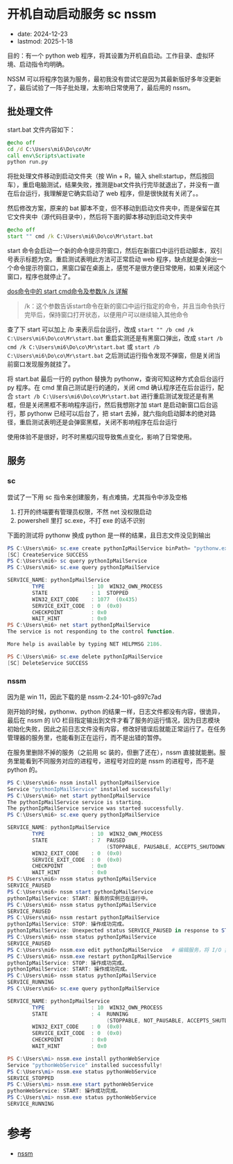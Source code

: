 # 开机自动启动服务 sc nssm
- date: 2024-12-23
- lastmod: 2025-1-18

目的：有一个 python web 程序，将其设置为开机自启动。工作目录、虚拟环境、启动指令均明确。

NSSM 可以将程序包装为服务，最初我没有尝试它是因为其最新版好多年没更新了，最后试验了一阵子批处理，太影响日常使用了，最后用的 nssm。

## 批处理文件

start.bat 文件内容如下：

```bat
@echo off
cd /d C:\Users\mi6\Do\co\Mr
call env\Scripts\activate
python run.py
```

将批处理文件移动到启动文件夹（按 Win + R，输入 shell:startup，然后按回车），重启电脑测试，结果失败，推测是bat文件执行完毕就退出了，并没有一直在后台运行，我理解是它确实启动了 web 程序，但是很快就有关闭了。。

然后修改方案，原来的 bat 脚本不变，但不移动到启动文件夹中，而是保留在其它文件夹中（源代码目录中），然后将下面的脚本移动到启动文件夹中


```bat
@echo off
start "" cmd /k C:\Users\mi6\Do\co\Mr\start.bat
```

start 命令会启动一个新的命令提示符窗口，然后在新窗口中运行启动脚本，双引号表示标题为空。重启测试表明此方法可正常启动 web 程序，缺点就是会弹出一个命令提示符窗口，黑窗口留在桌面上，感觉不是很方便日常使用，如果关闭这个窗口，程序也就停止了。

[dos命令中的 start cmd命令及参数/k /s 详解](https://blog.csdn.net/modaner/article/details/142885478)
> /k：这个参数告诉start命令在新的窗口中运行指定的命令，并且当命令执行完毕后，保持窗口打开状态，以便用户可以继续输入其他命令

查了下 start 可以加上 /b 来表示后台运行，改成 `start "" /b cmd /k C:\Users\mi6\Do\co\Mr\start.bat` 重启实测还是有黑窗口弹出，改成 `start /b cmd /k C:\Users\mi6\Do\co\Mr\start.bat` 或 `start /b C:\Users\mi6\Do\co\Mr\start.bat` 之后测试运行指令发现不弹窗，但是关闭当前窗口发现服务就挂了。

将 start.bat 最后一行的 python 替换为 pythonw，查询可知这种方式会后台运行 py 程序。在 cmd 里自己测试是行的通的，关闭 cmd 确认程序还在后台运行，配合 `start /b C:\Users\mi6\Do\co\Mr\start.bat` 进行重启测试发现还是有黑框，但是关闭黑框不影响程序运行，然后我想刚才加 start 是启动新窗口后台运行，那 pythonw 已经可以后台了，把 start 去掉，就六指向启动脚本的绝对路径，重启测试表明还是会弹窗黑框，关闭不影响程序在后台运行

使用体验不是很好，时不时黑框闪现导致焦点变化，影响了日常使用。

## 服务
### sc
尝试了一下用 sc 指令来创建服务，有点难搞，尤其指令中涉及空格

1. 打开的终端要有管理员权限，不然 net 没权限启动
2. powershell 里打 sc.exe，不打 exe 的话不识别

下面的测试将 pythonw 换成 python 是一样的结果，且日志文件没见到输出

```powershell
PS C:\Users\mi6> sc.exe create pythonIpMailService binPath= "pythonw.exe C:\Users\mi6\code\main.py" start= auto
[SC] CreateService SUCCESS
PS C:\Users\mi6> sc query pythonIpMailService
PS C:\Users\mi6> sc.exe query pythonIpMailService

SERVICE_NAME: pythonIpMailService
        TYPE               : 10  WIN32_OWN_PROCESS
        STATE              : 1  STOPPED
        WIN32_EXIT_CODE    : 1077  (0x435)
        SERVICE_EXIT_CODE  : 0  (0x0)
        CHECKPOINT         : 0x0
        WAIT_HINT          : 0x0
PS C:\Users\mi6> net start pythonIpMailService
The service is not responding to the control function.

More help is available by typing NET HELPMSG 2186.

PS C:\Users\mi6> sc.exe delete pythonIpMailService
[SC] DeleteService SUCCESS
```

### nssm

因为是 win 11，因此下载的是 nssm-2.24-101-g897c7ad

刚开始的时候，pythonw、python 的结果一样，日志文件都没有内容，很诡异，最后在 nssm 的 I/O 栏目指定输出到文件才看了服务的运行情况，因为日志模块初始化失败，因此之前日志文件没有内容，修改好错误后就能正常运行了。在任务管理器的服务里，也能看到正在运行，而不是出错的暂停。

在服务里删除不掉的服务（之前用 sc 装的，但删了还在），nssm 直接就能删。服务里能看到不同服务对应的进程号，进程号对应的是 nssm 的进程号，而不是 python 的。

```powershell
PS C:\Users\mi6> nssm install pythonIpMailService
Service "pythonIpMailService" installed successfully!
PS C:\Users\mi6> net start pythonIpMailService
The pythonIpMailService service is starting.
The pythonIpMailService service was started successfully.
PS C:\Users\mi6> sc.exe query pythonIpMailService

SERVICE_NAME: pythonIpMailService
        TYPE               : 10  WIN32_OWN_PROCESS
        STATE              : 7  PAUSED
                                (STOPPABLE, PAUSABLE, ACCEPTS_SHUTDOWN)
        WIN32_EXIT_CODE    : 0  (0x0)
        SERVICE_EXIT_CODE  : 0  (0x0)
        CHECKPOINT         : 0x0
        WAIT_HINT          : 0x0
PS C:\Users\mi6> nssm status pythonIpMailService
SERVICE_PAUSED
PS C:\Users\mi6> nssm start pythonIpMailService
pythonIpMailService: START: 服务的实例已在运行中。
PS C:\Users\mi6> nssm status pythonIpMailService
SERVICE_PAUSED
PS C:\Users\mi6> nssm restart pythonIpMailService
pythonIpMailService: STOP: 操作成功完成。
pythonIpMailService: Unexpected status SERVICE_PAUSED in response to START control.
PS C:\Users\mi6> nssm status pythonIpMailService
SERVICE_PAUSED
PS C:\Users\mi6> nssm.exe edit pythonIpMailService   # 编辑服务，将 I/O 指定文件，查看运行情况
PS C:\Users\mi6> nssm.exe restart pythonIpMailService
pythonIpMailService: STOP: 操作成功完成。
pythonIpMailService: START: 操作成功完成。
PS C:\Users\mi6> nssm status pythonIpMailService
SERVICE_RUNNING
PS C:\Users\mi6> sc.exe query pythonIpMailService

SERVICE_NAME: pythonIpMailService
        TYPE               : 10  WIN32_OWN_PROCESS
        STATE              : 4  RUNNING
                                (STOPPABLE, NOT_PAUSABLE, ACCEPTS_SHUTDOWN)
        WIN32_EXIT_CODE    : 0  (0x0)
        SERVICE_EXIT_CODE  : 0  (0x0)
        CHECKPOINT         : 0x0
        WAIT_HINT          : 0x0

PS C:\Users\mi> nssm.exe install pythonWebService
Service "pythonWebService" installed successfully!
PS C:\Users\mi> nssm.exe status pythonWebService
SERVICE_STOPPED
PS C:\Users\mi> nssm.exe start pythonWebService
pythonWebService: START: 操作成功完成。
PS C:\Users\mi> nssm.exe status pythonWebService
SERVICE_RUNNING
```

# 参考

- [nssm](https://nssm.cc/download)
